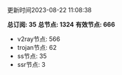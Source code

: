 更新时间2023-08-22 11:08:38

**总订阅: 35**
**总节点: 1324**
**有效节点: 666**
- v2ray节点: 566
- trojan节点: 62
- ss节点: 35
- ssr节点: 3
